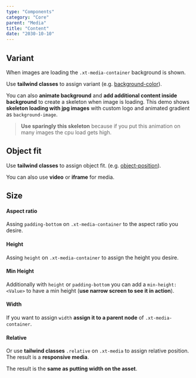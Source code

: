 ```yaml
---
type: "Components"
category: "Core"
parent: "Media"
title: "Content"
date: "2030-10-10"
---
```


## Variant

When images are loading the `.xt-media-container` background is shown.

Use **tailwind classes** to assign variant (e.g. [background-color](https://tailwindcss.com/docs/background-color)).

<demo>
  <demoinline src="demos/components/media/variant">
  </demoinline>
</demo>

You can also **animate background** and **add additional content inside background** to create a skeleton when image is loading. This demo shows **skeleton loading with jpg images** with custom logo and animated gradient as `background-image`.

> **Use sparingly this skeleton** because if you put this animation on many images the cpu load gets high.

<demo>
  <demoinline src="demos/components/media/skeleton">
  </demoinline>
</demo>

## Object fit

Use **tailwind classes** to assign object fit. (e.g. [object-position](https://tailwindcss.com/docs/object-position)).

<demo>
  <demoinline src="demos/components/media/cover">
  </demoinline>
  <demoinline src="demos/components/media/contain">
  </demoinline>
  <demoinline src="demos/components/media/none">
  </demoinline>
</demo>

You can also use **video** or **iframe** for media.

<demo>
  <demoinline src="demos/components/media/video">
  </demoinline>
  <demoinline src="demos/components/media/iframe">
  </demoinline>
</demo>

## Size

#### Aspect ratio

Assing `padding-bottom` on `.xt-media-container` to the aspect ratio you desire.

<demo>
  <demoinline src="demos/components/media/ratio">
  </demoinline>
</demo>

#### Height

Assing `height` on `.xt-media-container` to assign the height you desire.

<demo>
  <demoinline src="demos/components/media/height">
  </demoinline>
</demo>

#### Min Height

Additionally with `height` or `padding-bottom` you can add a `min-height: <Value>` to have a min height (**use narrow screen to see it in action**).

<demo>
  <demoinline src="demos/components/media/min-height">
  </demoinline>
</demo>

#### Width

If you want to assign `width` **assign it to a parent node** of `.xt-media-container`.

<demo>
  <demoinline src="demos/components/media/width">
  </demoinline>
</demo>

#### Relative

Or use **tailwind classes** `.relative` on `.xt-media` to assign relative position. The result is a **responsive media**.

The result is the **same as putting width on the asset**.

<demo>
  <demoinline src="demos/components/media/responsive">
  </demoinline>
</demo>
